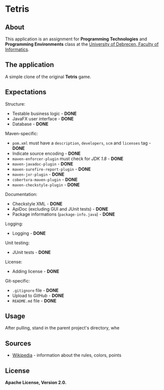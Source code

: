 Tetris
======
About
-----
This application is an assignment for **Programming Technologies** and **Programming Environments** class at the [University of Debrecen, Faculty of Informatics](http://www.inf.unideb.hu/).

The application
---------------
A simple clone of the original **Tetris** game.

Expectations
------------
Structure:
* Testable business logic - **DONE**
* JavaFX user interface - **DONE**
* Database - **DONE**

Maven-specific:
* `pom.xml` must have a `description`, `developers`, `scm` and `licenses` tag - **DONE**
* Indicate source encoding - **DONE**
* `maven-enforcer-plugin` must check for *JDK 1.8* - **DONE**
* `maven-javadoc-plugin` - **DONE**
* `maven-surefire-report-plugin` - **DONE**
* `maven-jxr-plugin` - **DONE**
* `cobertura-maven-plugin` - **DONE**
* `maven-checkstyle-plugin` - **DONE**

Documentation:
* Checkstyle XML - **DONE**
* ApiDoc (excluding GUI and JUnit tests) - **DONE**
* Package informations (`package-info.java`) - **DONE**

Logging:
* Logging - **DONE**

Unit testing:
* JUnit tests - **DONE**

License:
* Adding license - **DONE**

Git-specific:
* `.gitignore` file - **DONE**
* Upload to *GitHub* - **DONE**
* `README.md` file - **DONE**

Usage
-----

After pulling, stand in the parent project's directory, whe

Sources
-------
* [Wikipedia](https://en.wikipedia.org/wiki/Tetris) - information about the rules, colors, points

License
-------
**Apache License, Version 2.0.**